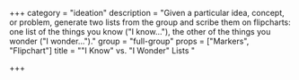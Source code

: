 +++
category = "ideation"
description = "Given a particular idea, concept, or problem, generate two lists from the group and scribe them on flipcharts: one list of the things you know (\"I know...\"), the other of the things you wonder (\"I wonder...\")."
group = "full-group"
props = ["Markers", "Flipchart"]
title = "\"I Know\" vs. \"I Wonder\" Lists "

+++
